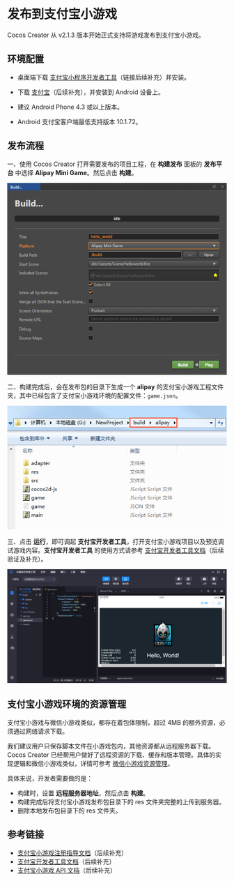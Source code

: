 # 发布到支付宝小游戏

Cocos Creator 从 v2.1.3 版本开始正式支持将游戏发布到支付宝小游戏。

## 环境配置

- 桌面端下载 [支付宝小程序开发者工具]()（链接后续补充）并安装。

- 下载 [支付宝]()（后续补充），并安装到 Android 设备上。

- 建议 Android Phone 4.3 或以上版本。

- Android 支付宝客户端最低支持版本 10.1.72。

## 发布流程

一、使用 Cocos Creator 打开需要发布的项目工程，在 **构建发布** 面板的 **发布平台** 中选择 **Alipay Mini Game**。然后点击 **构建**。

![](./publish-alipay-mini-games/build_option.png)

二、构建完成后，会在发布包的目录下生成一个 **alipay** 的支付宝小游戏工程文件夹，其中已经包含了支付宝小游戏环境的配置文件：`game.json`。

![](./publish-alipay-mini-games/build.png)

三、点击 **运行**，即可调起 **支付宝开发者工具**，打开支付宝小游戏项目以及预览调试游戏内容。**支付宝开发者工具** 的使用方式请参考 [支付宝开发者工具文档]()（后续验证及补充）。

![](./publish-alipay-mini-games/preview.png)

## 支付宝小游戏环境的资源管理

支付宝小游戏与微信小游戏类似，都存在着包体限制，超过 4MB 的额外资源，必须通过网络请求下载。

我们建议用户只保存脚本文件在小游戏包内，其他资源都从远程服务器下载。Cocos Creator 已经帮用户做好了远程资源的下载、缓存和版本管理。具体的实现逻辑和微信小游戏类似，详情可参考 [微信小游戏资源管理](./publish-wechatgame.md#小游戏环境的资源管理)。

具体来说，开发者需要做的是：

- 构建时，设置 **远程服务器地址**，然后点击 **构建**。
- 构建完成后将支付宝小游戏发布包目录下的 res 文件夹完整的上传到服务器。
- 删除本地发布包目录下的 res 文件夹。

## 参考链接

- [支付宝小游戏注册指导文档]()（后续补充）
- [支付宝开发者工具文档]()（后续补充）
- [支付宝小游戏 API 文档]()（后续补充）
